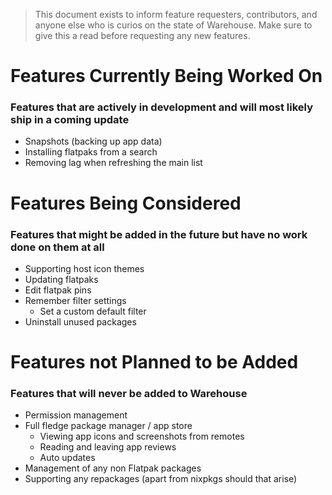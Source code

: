 > This document exists to inform feature requesters, contributors, and anyone else who is curios on the state of Warehouse. Make sure to give this a read before requesting any new features.

# Features Currently Being Worked On

### Features that are actively in development and will most likely ship in a coming update

- Snapshots (backing up app data)
- Installing flatpaks from a search
- Removing lag when refreshing the main list

# Features Being Considered

### Features that might be added in the future but have no work done on them at all

- Supporting host icon themes
- Updating flatpaks
- Edit flatpak pins
- Remember filter settings
    - Set a custom default filter
- Uninstall unused packages

# Features not Planned to be Added

### Features that will never be added to Warehouse

- Permission management
- Full fledge package manager / app store
    - Viewing app icons and screenshots from remotes
    - Reading and leaving app reviews
    - Auto updates
- Management of any non Flatpak packages
- Supporting any repackages (apart from nixpkgs should that arise)